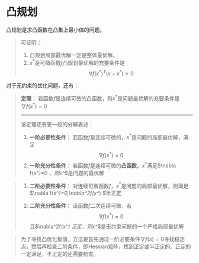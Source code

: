 # 凸规划

凸规划是求凸函数在凸集上最小值的问题。

> 可证明：
> 1. 凸规划局部最优解一定是整体最优解。
> 2. $x^*$是可微函数$f$凸规划最优解的充要条件是$$\nabla f(x^*)^T(x-x^*)\geq 0 $$

对于无约束的优化问题，还有：
> **定理：** 若函数$f$是连续可微的凸函数，则$x^*$是问题最优解的充要条件是$\nabla f(x^*)=0$
>
> ---
> 
> 该定理还有更一般的分解表述：
>
> 1. **一阶必要性条件**：
> 若函数$f$是连续可微的，$x^*$是问题的局部最优解，满足$$\nabla f(x^*)=0 $$
> 2. **一阶充分性条件**：
> 若函数$f$是连续可微的**凸函数**，$x^*$满足$\nabla f(x^*)=0 $，则$x^*$是问题的最优解

> 1. **二阶必要性条件**：
> 对连续可微函数$f$，$x^*$是问题的局部最优解，则满足$\nabla f(x^*)=0,\nabla^2f(x^*) $半正定
>
> 2. **二阶充分性条件**：
> 设函数$f$二次连续可微，若$$\nabla f(x^*)=0$$且$\nabla^2f(x^*) $正定，则$x^*$是无约束问题的一个严格局部最优解

> 为了寻找凸优化极值，方法是首先通过一阶必要条件$\nabla f(x)=0$寻找稳定点，然后再检查二阶条件，即Hessian矩阵，找到正定或半正定的。正定的一定满足，半正定的还需要检查。


